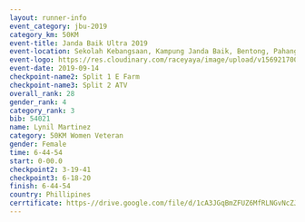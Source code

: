 ```yaml
---
layout: runner-info 
event_category: jbu-2019 
category_km: 50KM 
event-title: Janda Baik Ultra 2019  
event-location: Sekolah Kebangsaan, Kampung Janda Baik, Bentong, Pahang, Malaysia 
event-logo: https://res.cloudinary.com/raceyaya/image/upload/v1569217009/logo/janda-baik_vch1pc.jpg 
event-date: 2019-09-14 
checkpoint-name2: Split 1 E Farm 
checkpoint-name3: Split 2 ATV 
overall_rank: 28
gender_rank: 4
category_rank: 3
bib: 54021
name: Lynil Martinez
category: 50KM Women Veteran
gender: Female
time: 6-44-54
start: 0-00.0
checkpoint2: 3-19-41
checkpoint3: 6-18-20
finish: 6-44-54
country: Phillipines
cerrtificate: https-//drive.google.com/file/d/1cA3JGqBmZFUZ6MfRLNGvNcZJE8uhHByt/view?usp=sharing
---
```

